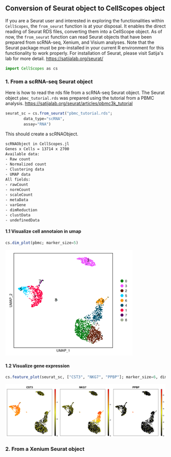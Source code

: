 ## Conversion of Seurat object to CellScopes object
If you are a Seurat user and interested in exploring the functionalities within ```CellScopes```, the ```from_seurat``` function is at your disposal. It enables the direct reading of Seurat RDS files, converting them into a CellScope object. As of now, the ```from_seurat``` function can read Seurat objects that have been prepared from scRNA-seq, Xenium, and Visium analyses. Note that the Seurat package must be pre-installed in your current R environment for this functionality to work properly. For installation of Seurat, please visit Satija's lab for more detail. https://satijalab.org/seurat/
```julia
import CellScopes as cs
```
### 1. From a scRNA-seq Seurat object
Here is how to read the rds file from a scRNA-seq Seurat object. The Seurat object ```pbmc_tutorial.rds``` was prepared using the tutorial from a PBMC analysis.
https://satijalab.org/seurat/articles/pbmc3k_tutorial
```julia
seurat_sc = cs.from_seurat("pbmc_tutorial.rds";
        data_type="scRNA", 
        assay="RNA")
```
This should create a scRNAObject.
```
scRNAObject in CellScopes.jl
Genes x Cells = 13714 x 2700
Available data:
- Raw count
- Normalized count
- Clustering data
- UMAP data
All fields:
- rawCount
- normCount
- scaleCount
- metaData
- varGene
- dimReduction
- clustData
- undefinedData
```
#### 1.1 Visualize cell annotaion in umap
```julia
cs.dim_plot(pbmc; marker_size=5)
```
<img src="https://github.com/HaojiaWu/CellScopes.jl/blob/main/data/seurat_sc_umap.png" width="400"> <br>

#### 1.2 Visualize gene expression
```julia
cs.feature_plot(seurat_sc, ["CST3", "NKG7", "PPBP"]; marker_size=6, dim_type="umap")
```
<img src="https://github.com/HaojiaWu/CellScopes.jl/blob/main/data/seurat_sc_genes.png" width="1200"> <br>

### 2. From a Xenium Seurat object





